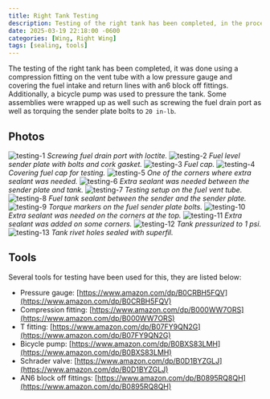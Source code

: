 ```yaml
---
title: Right Tank Testing
description: Testing of the right tank has been completed, in the process a few patches had to be made.
date: 2025-03-19 22:18:00 -0600
categories: [Wing, Right Wing]
tags: [sealing, tools]
---
```


The testing of the right tank has been completed, it was done using a compression fitting on the vent tube with a low pressure gauge and covering the fuel intake and return lines with an6 block off fittings. Additionally, a bicycle pump was used to pressure the tank. Some assemblies were wrapped up as well such as screwing the fuel drain port as well as torquing the sender plate bolts to `20 in-lb`.

## Photos
![testing-1](/assets/img/posts/wing/right/tank-sealing-1.jpg)
_Screwing fuel drain port with loctite._
![testing-2](/assets/img/posts/wing/right/tank-sealing-2.jpg)
_Fuel level sender plate with bolts and cork gasket._
![testing-3](/assets/img/posts/wing/right/tank-sealing-3.jpg)
_Fuel cap._
![testing-4](/assets/img/posts/wing/right/tank-sealing-4.jpg)
_Covering fuel cap for testing._
![testing-5](/assets/img/posts/wing/right/tank-sealing-5.jpg)
_One of the corners where extra sealant was needed._
![testing-6](/assets/img/posts/wing/right/tank-sealing-6.jpg)
_Extra sealant was needed between the sender plate and tank._
![testing-7](/assets/img/posts/wing/right/tank-sealing-7.jpg)
_Testing setup on the fuel vent tube._
![testing-8](/assets/img/posts/wing/right/tank-sealing-8.jpg)
_Fuel tank sealant between the sender and the sender plate._
![testing-9](/assets/img/posts/wing/right/tank-sealing-9.jpg)
_Torque markers on the fuel sender plate bolts._
![testing-10](/assets/img/posts/wing/right/tank-sealing-10.jpg)
_Extra sealant was needed on the corners at the top._
![testing-11](/assets/img/posts/wing/right/tank-sealing-11.jpg)
_Extra sealant was added on some corners._
![testing-12](/assets/img/posts/wing/right/tank-sealing-12.jpg)
_Tank pressurized to 1 psi._
![testing-13](/assets/img/posts/wing/right/tank-sealing-13.jpg)
_Tank rivet holes sealed with superfil._

## Tools
Several tools for testing have been used for this, they are listed below:
* Pressure gauge: [https://www.amazon.com/dp/B0CRBH5FQV](https://www.amazon.com/dp/B0CRBH5FQV)
* Compression fitting: [https://www.amazon.com/dp/B000WW7ORS](https://www.amazon.com/dp/B000WW7ORS)
* T fitting: [https://www.amazon.com/dp/B07FY9QN2G](https://www.amazon.com/dp/B07FY9QN2G)
* Bicycle pump: [https://www.amazon.com/dp/B0BXS83LMH](https://www.amazon.com/dp/B0BXS83LMH)
* Schrader valve: [https://www.amazon.com/dp/B0D1BYZGLJ](https://www.amazon.com/dp/B0D1BYZGLJ)
* AN6 block off fittings: [https://www.amazon.com/dp/B0895RQ8QH](https://www.amazon.com/dp/B0895RQ8QH)
